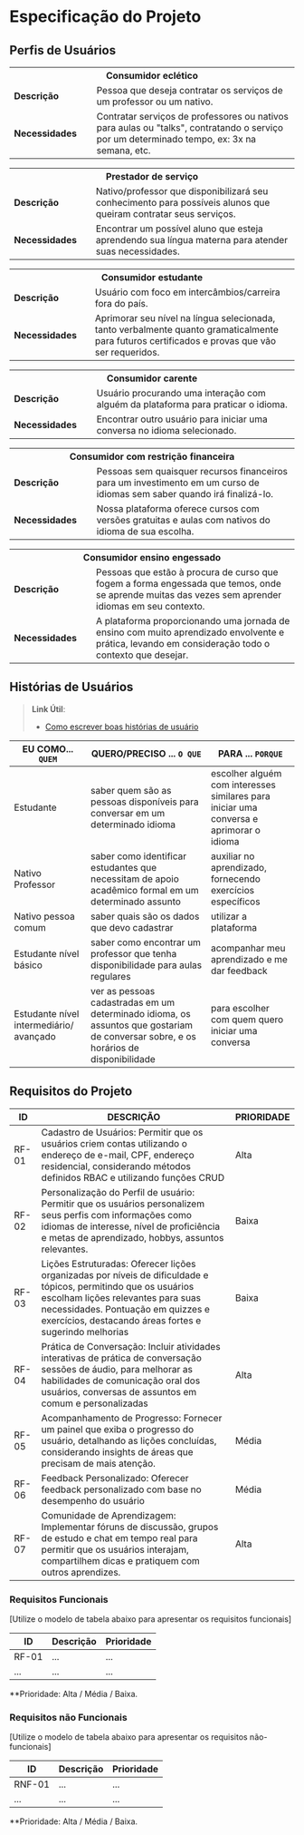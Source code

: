 # Especificação do Projeto

## Perfis de Usuários


<table>
<tbody>
<tr align=center>
<th colspan="2">Consumidor eclético </th>
</tr>
<tr>
<td width="150px"><b>Descrição</b></td>
<td width="600px">Pessoa que deseja contratar os serviços de um professor ou um nativo. </td>
</tr>
<tr>
<td><b>Necessidades</b></td>
<td>Contratar serviços de professores ou nativos para aulas ou "talks", contratando o serviço por um determinado tempo, ex: 3x na semana, etc. </td>
</tr>
</tbody>
</table>

<table>
<tbody>
<tr align=center>
<th colspan="2">Prestador de serviço </th>
</tr>
<tr>
<td width="150px"><b>Descrição</b></td>
<td width="600px">Nativo/professor que disponibilizará seu conhecimento para possíveis alunos que queiram contratar seus serviços.  </td>
</tr>
<tr>
<td><b>Necessidades</b></td>
<td>Encontrar um possível aluno que esteja aprendendo sua língua materna para atender suas necessidades. </td>
</tr>
</tbody>
</table>

<table>
<tbody>
<tr align=center>
<th colspan="2">Consumidor estudante </th>
</tr>
<tr>
<td width="150px"><b>Descrição</b></td>
<td width="600px">Usuário com foco em intercâmbios/carreira fora do país. </td>
</tr>
<tr>
<td><b>Necessidades</b></td>
<td>Aprimorar seu nível na língua selecionada, tanto verbalmente quanto gramaticalmente para futuros certificados e provas que vão ser requeridos.  </td>
</tr>
</tbody>
</table>

<table>
<tbody>
<tr align=center>
<th colspan="2">Consumidor carente </th>
</tr>
<tr>
<td width="150px"><b>Descrição</b></td>
<td width="600px">Usuário procurando uma interação com alguém da plataforma para praticar o idioma.  </td>
</tr>
<tr>
<td><b>Necessidades</b></td>
<td>Encontrar outro usuário para iniciar uma conversa no idioma selecionado.  </td>
</tr>
</tbody>
</table>

<table>
<tbody>
<tr align=center>
<th colspan="2">Consumidor com restrição financeira </th>
</tr>
<tr>
<td width="150px"><b>Descrição</b></td>
<td width="600px">Pessoas sem quaisquer recursos financeiros para um investimento em um curso de idiomas sem saber quando irá finalizá-lo. </td>
</tr>
<tr>
<td><b>Necessidades</b></td>
<td>Nossa plataforma oferece cursos com versões gratuitas e aulas com nativos do idioma de sua escolha.  </td>
</tr>
</tbody>
</table>

<table>
<tbody>
<tr align=center>
<th colspan="2">Consumidor ensino engessado </th>
</tr>
<tr>
<td width="150px"><b>Descrição</b></td>
<td width="600px">Pessoas que estão à procura de curso que fogem a forma engessada que temos, onde se aprende muitas das vezes sem aprender idiomas em seu contexto.   </td>
</tr>
<tr>
<td><b>Necessidades</b></td>
<td>A plataforma proporcionando uma jornada de ensino com muito aprendizado envolvente e prática, levando em consideração todo o contexto que desejar.  </td>
</tr>
</tbody>
</table>


## Histórias de Usuários


> **Link Útil**:
> - [Como escrever boas histórias de usuário](https://medium.com/vertice/como-escrever-boas-users-stories-hist%C3%B3rias-de-usu%C3%A1rios-b29c75043fac)


|EU COMO... `QUEM`   | QUERO/PRECISO ... `O QUE` |PARA ... `PORQUE`                 |
|--------------------|---------------------------|----------------------------------|
| Estudante                | saber quem são as pessoas disponíveis para conversar em um determinado idioma                       | escolher alguém com interesses similares para iniciar uma conversa e aprimorar o idioma                              |
| Nativo Professor                | saber como identificar estudantes que necessitam de apoio acadêmico formal em um determinado assunto                       | auxiliar no aprendizado, fornecendo exercícios específicos                              |
| Nativo pessoa comum                | saber quais são os dados que devo cadastrar                       | utilizar a plataforma                              |
| Estudante nível básico                | saber como encontrar um professor que tenha disponibilidade para aulas regulares                       | acompanhar meu aprendizado e me dar feedback                              |
| Estudante nível intermediário/ avançado                | ver as pessoas cadastradas em um determinado idioma, os assuntos que gostariam de conversar sobre, e os horários de disponibilidade                       | para escolher com quem quero iniciar uma conversa                              |


## Requisitos do Projeto
|ID   | DESCRIÇÃO | PRIORIDADE                |
|--------------------|---------------------------|----------------------------------|
| RF-01               | Cadastro de Usuários: Permitir que os usuários criem contas utilizando o endereço de e-mail, CPF, endereço residencial, considerando métodos definidos RBAC e utilizando funções CRUD                     | Alta                              |
| RF-02               | Personalização do Perfil de usuário: Permitir que os usuários personalizem seus perfis com informações como idiomas de interesse, nível de proficiência e metas de aprendizado, hobbys, assuntos relevantes.                        | Baixa                              |
| RF-03               | Lições Estruturadas: Oferecer lições organizadas por níveis de dificuldade e tópicos, permitindo que os usuários escolham lições relevantes para suas necessidades. Pontuação em quizzes e exercícios, destacando áreas fortes e sugerindo melhorias                       | Baixa                              |
| RF-04               | Prática de Conversação: Incluir atividades interativas de prática de conversação sessões de áudio, para melhorar as habilidades de comunicação oral dos usuários, conversas de assuntos em comum e personalizadas                       | Alta                              |
| RF-05               | Acompanhamento de Progresso: Fornecer um painel que exiba o progresso do usuário, detalhando as lições concluídas, considerando insights de áreas que precisam de mais atenção.                        | Média                              |
| RF-06               | Feedback Personalizado: Oferecer feedback personalizado com base no desempenho do usuário                        |Média                               |
| RF-07               |Comunidade de Aprendizagem: Implementar fóruns de discussão, grupos de estudo e chat em tempo real para permitir que os usuários interajam, compartilhem dicas e pratiquem com outros aprendizes.                        | Alta                              |



### Requisitos Funcionais

[Utilize o modelo de tabela abaixo para apresentar os requisitos funcionais]

|ID    | Descrição                | Prioridade |
|-------|---------------------------------|----|
| RF-01 |  ...                    | ...   | 
|  ...  |  ...                    | ...   |

**Prioridade: Alta / Média / Baixa. 

### Requisitos não Funcionais

[Utilize o modelo de tabela abaixo para apresentar os requisitos não-funcionais]

|ID      | Descrição               |Prioridade |
|--------|-------------------------|----|
| RNF-01 |  ...                    | ...   | 
| ...    |  ...                    | ...   | 

**Prioridade: Alta / Média / Baixa. 

